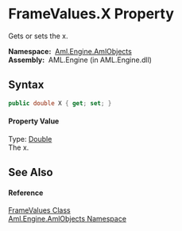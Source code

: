 FrameValues.X Property
======================
Gets or sets the x.

  **Namespace:**  [Aml.Engine.AmlObjects][1]  
  **Assembly:**  AML.Engine (in AML.Engine.dll)

Syntax
------

```csharp
public double X { get; set; }
```

#### Property Value
Type: [Double][2]  
The x.

See Also
--------

#### Reference
[FrameValues Class][3]  
[Aml.Engine.AmlObjects Namespace][1]  

[1]: ../README.md
[2]: https://docs.microsoft.com/dotnet/api/system.double
[3]: README.md
[4]: https://www.automationml.org
[5]: ../../icons/logoShade.png